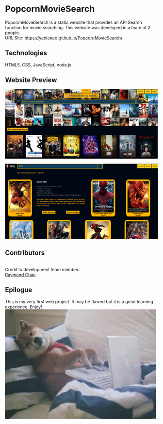 # PopcornMovieSearch
PopcornMovieSearch is a static website that provides an API Search function for movie searching. This website was developed in a team of 2 people.
<br>URL Site: https://yenloned.github.io/PopcornMovieSearch/

## Technologies
HTML5, CSS, JavaScript, node.js
<br>
## Website Preview

![PREVIEW!](Preview.png)

![PREVIEW!](Preview2.png)


## Contributors
<br>Credit to development team member:
<br>[Raymond Chau](https://github.com/Raymondchau1022)

## Epilogue
This is my very first web project. It may be flawed but it is a great learning experience. Enjoy!
![CAT](itdog.gif)
